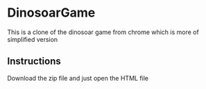 # DinosoarGame
 This is a clone of the dinosoar game from chrome which is more of simplified version
## Instructions
Download the zip file and just open the HTML file 
